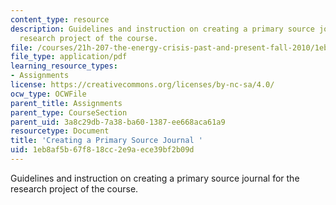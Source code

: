 ```yaml
---
content_type: resource
description: Guidelines and instruction on creating a primary source journal for the
  research project of the course.
file: /courses/21h-207-the-energy-crisis-past-and-present-fall-2010/1eb8af5b67f818cc2e9aece39bf2b09d_MIT21H_207F10_journal.pdf
file_type: application/pdf
learning_resource_types:
- Assignments
license: https://creativecommons.org/licenses/by-nc-sa/4.0/
ocw_type: OCWFile
parent_title: Assignments
parent_type: CourseSection
parent_uid: 3a8c29db-7a38-ba60-1387-ee668aca61a9
resourcetype: Document
title: 'Creating a Primary Source Journal '
uid: 1eb8af5b-67f8-18cc-2e9a-ece39bf2b09d
---
```

Guidelines and instruction on creating a primary source journal for the research project of the course.